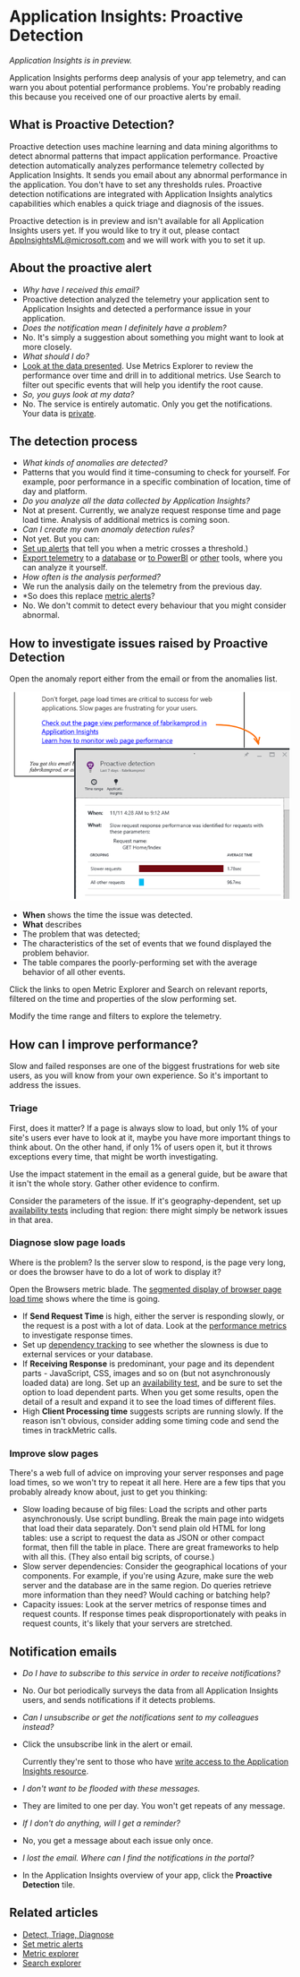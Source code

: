 <properties 
	pageTitle="Application Insights: Proactive detection" 
	description="Application Insights performs deep analysis of your app telemetry and warns you of potential problems." 
	services="application-insights" 
    documentationCenter="windows"
	authors="antonfrMSFT" 
	manager="douge"/>

<tags 
	ms.service="application-insights" 
	ms.workload="tbd" 
	ms.tgt_pltfrm="ibiza" 
	ms.devlang="na" 
	ms.topic="article" 
	ms.date="11/17/2015" 
	ms.author="awills"/>

#  Application Insights: Proactive Detection

*Application Insights is in preview.*


Application Insights performs deep analysis of your app telemetry, and can warn you about potential performance problems. You're probably reading this because you received one of our proactive alerts by email.

## What is Proactive Detection?

Proactive detection uses machine learning and data mining algorithms to detect abnormal patterns that impact application performance. Proactive detection automatically analyzes performance telemetry collected by Application Insights. It sends you email about any abnormal performance in the application. You don't have to set any thresholds rules. Proactive detection notifications are  integrated with Application Insights analytics capabilities which enables a quick triage and diagnosis of the issues. 

Proactive detection is in preview and isn't available for all Application Insights users yet. If you would like to try it out, please contact AppInsightsML@microsoft.com and we will work with you to set it up.

## About the proactive alert

* *Why have I received this email?*
 * Proactive detection analyzed the telemetry your application sent to Application Insights and detected a performance issue in your application.
* *Does the notification mean I definitely have a problem?*
 * No. It's simply a suggestion about something you might want to look at more closely. 
* *What should I do?*
 * [Look at the data presented](#responding-to-an-alert). Use Metrics Explorer to review the performance over time and drill in to additional metrics. Use Search to filter out specific events that will help you identify the root cause. 
* *So, you guys look at my data?*
 * No. The service is entirely automatic. Only you get the notifications. Your data is [private](app-insights-data-retention-privacy.md).


## The detection process

* *What kinds of anomalies are detected?*
 * Patterns that you would find it time-consuming to check for yourself. For example, poor performance in a specific combination of location, time of day and platform.
* *Do you analyze all the data collected by Application Insights?*
 * Not at present. Currently, we analyze request response time and page load time. Analysis of additional metrics is coming soon. 
* *Can I create my own anomaly detection rules?*
 * Not yet. But you can:
 * [Set up alerts](app-insights-alerts.md) that tell you when a metric crosses a threshold.)
 * [Export telemetry](app-insights-export-telemetry.md) to a [database](app-insights-code-sample-export-sql-stream-analytics.md) or [to PowerBI](app-insights-export-power-bi.md) or [other](app-insights-code-sample-export-telemetry-sql-database.md) tools, where you can analyze it yourself.
* *How often is the analysis performed?*
 * We run the analysis daily on the telemetry from the previous day.
* *So does this replace [metric alerts](app-insights-alerts.md)?
 * No.  We don't commit to detect every behaviour that you might consider abnormal.

## How to investigate issues raised by Proactive Detection

Open the anomaly report either from the email or from the anomalies list.

![](./media/app-insights-anomaly/03.png)


* **When** shows the time the issue was detected.
* **What** describes
 * The problem that was detected;
 * The characteristics of the set of events that we found displayed the problem behavior.
* The table compares the poorly-performing set with the average behavior of all other events.

Click the links to open Metric Explorer and Search on relevant reports, filtered on the time and properties of the slow performing set.

Modify the time range and filters to explore the telemetry.

## How can I improve performance?

Slow and failed responses are one of the biggest frustrations for web site users, as you will know from your own experience. So it's important to address the issues.

### Triage

First, does it matter? If a page is always slow to load, but only 1% of your site's users ever have to look at it, maybe you have more important things to think about. On the other hand, if only 1% of users open it, but it throws exceptions every time, that might be worth investigating.

Use the impact statement in the email as a general guide, but be aware that it isn't the whole story. Gather other evidence to confirm.

Consider the parameters of the issue. If it's geography-dependent, set up [availability tests](app-insights-monitor-web-app-availability.md) including that region: there might simply be network issues in that area. 

### Diagnose slow page loads 

Where is the problem? Is the server slow to respond, is the page very long, or does the browser have to do a lot of work to display it?

Open the Browsers metric blade. The [segmented display of browser page load time](app-insights-javascript.md#explore-your-data) shows where the time is going. 

* If **Send Request Time** is high, either the server is responding slowly, or the request is a post with a lot of data. Look at the [performance metrics](app-insights-web-monitor-performance.md#metrics) to investigate response times. 
* Set up [dependency tracking](app-insights-dependencies.md) to see whether the slowness is due to external services or your database.
* If **Receiving Response** is predominant, your page and its dependent parts - JavaScript, CSS, images and so on (but not asynchronously loaded data) are long. Set up an [availability test](app-insights-monitor-web-app-availability.md), and be sure to set the option to load dependent parts. When you get some results, open the detail of a result and expand it to see the load times of different files.
* High **Client Processing time** suggests scripts are running slowly. If the reason isn't obvious, consider adding some timing code and send the times in trackMetric calls.

### Improve slow pages

There's a web full of advice on improving your server responses and page load times, so we won't try to repeat it all here. Here are a few tips that you probably already know about, just to get you thinking:

* Slow loading because of big files: Load the scripts and other parts asynchronously. Use script bundling. Break the main page into widgets that load their data separately. Don't send plain old HTML for long tables: use a script to request the data as JSON or other compact format, then fill the table in place. There are great frameworks to help with all this. (They also entail big scripts, of course.)
* Slow server dependencies: Consider the geographical locations of your components. For example, if you're using Azure, make sure the web server and the database are in the same region. Do queries retrieve more information than they need? Would caching or batching help?
* Capacity issues: Look at the server metrics of response times and request counts. If response times peak disproportionately with peaks in request counts, it's likely that your servers are stretched. 


## Notification emails

* *Do I have to subscribe to this service in order to receive notifications?*
 * No. Our bot periodically surveys the data from all Application Insights users, and sends notifications if it detects problems.
* *Can I unsubscribe or get the notifications sent to my colleagues instead?*
 * Click the unsubscribe link in the alert or email. 
 
    Currently they're sent to those who have [write access to the Application Insights resource](app-insights-resources-roles-access-control.md).
* *I don't want to be flooded with these messages.*
 * They are limited to one per day. You won't get repeats of any message.
* *If I don't do anything, will I get a reminder?*
 * No, you get a message about each issue only once.
* *I lost the email. Where can I find the notifications in the portal?*
 * In the Application Insights overview of your app, click the **Proactive Detection** tile. 


## Related articles

* [Detect, Triage, Diagnose](app-insights-detect-triage-diagnose.md)
* [Set metric alerts](app-insights-alerts.md)
* [Metric explorer](app-insights-metrics-explorer.md)
* [Search explorer](app-insights-diagnostic-search.md)
 
